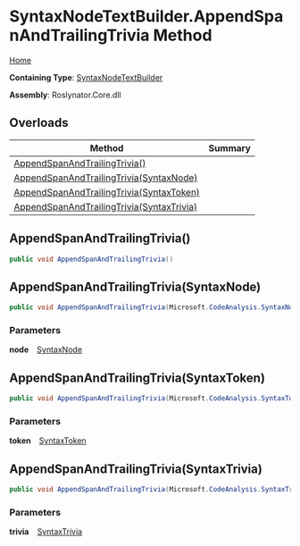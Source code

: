 # SyntaxNodeTextBuilder\.AppendSpanAndTrailingTrivia Method

[Home](../../../../README.md)

**Containing Type**: [SyntaxNodeTextBuilder](../README.md)

**Assembly**: Roslynator\.Core\.dll

## Overloads

| Method | Summary |
| ------ | ------- |
| [AppendSpanAndTrailingTrivia()](#4161470169) | |
| [AppendSpanAndTrailingTrivia(SyntaxNode)](#3817704394) | |
| [AppendSpanAndTrailingTrivia(SyntaxToken)](#172220900) | |
| [AppendSpanAndTrailingTrivia(SyntaxTrivia)](#4285036613) | |

<a id="4161470169"></a>

## AppendSpanAndTrailingTrivia\(\) 

```csharp
public void AppendSpanAndTrailingTrivia()
```

<a id="3817704394"></a>

## AppendSpanAndTrailingTrivia\(SyntaxNode\) 

```csharp
public void AppendSpanAndTrailingTrivia(Microsoft.CodeAnalysis.SyntaxNode node)
```

### Parameters

**node** &ensp; [SyntaxNode](https://docs.microsoft.com/en-us/dotnet/api/microsoft.codeanalysis.syntaxnode)<a id="172220900"></a>

## AppendSpanAndTrailingTrivia\(SyntaxToken\) 

```csharp
public void AppendSpanAndTrailingTrivia(Microsoft.CodeAnalysis.SyntaxToken token)
```

### Parameters

**token** &ensp; [SyntaxToken](https://docs.microsoft.com/en-us/dotnet/api/microsoft.codeanalysis.syntaxtoken)<a id="4285036613"></a>

## AppendSpanAndTrailingTrivia\(SyntaxTrivia\) 

```csharp
public void AppendSpanAndTrailingTrivia(Microsoft.CodeAnalysis.SyntaxTrivia trivia)
```

### Parameters

**trivia** &ensp; [SyntaxTrivia](https://docs.microsoft.com/en-us/dotnet/api/microsoft.codeanalysis.syntaxtrivia)